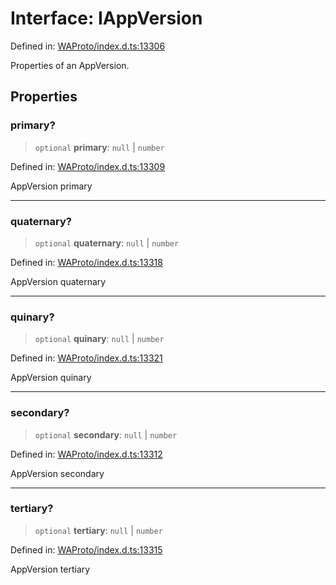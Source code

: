 # Interface: IAppVersion

Defined in: [WAProto/index.d.ts:13306](https://github.com/Fokusdotid/bail/blob/8a30cf93a8ac726f06d1ad6578695812a8253e53/WAProto/index.d.ts#L13306)

Properties of an AppVersion.

## Properties

### primary?

> `optional` **primary**: `null` \| `number`

Defined in: [WAProto/index.d.ts:13309](https://github.com/Fokusdotid/bail/blob/8a30cf93a8ac726f06d1ad6578695812a8253e53/WAProto/index.d.ts#L13309)

AppVersion primary

***

### quaternary?

> `optional` **quaternary**: `null` \| `number`

Defined in: [WAProto/index.d.ts:13318](https://github.com/Fokusdotid/bail/blob/8a30cf93a8ac726f06d1ad6578695812a8253e53/WAProto/index.d.ts#L13318)

AppVersion quaternary

***

### quinary?

> `optional` **quinary**: `null` \| `number`

Defined in: [WAProto/index.d.ts:13321](https://github.com/Fokusdotid/bail/blob/8a30cf93a8ac726f06d1ad6578695812a8253e53/WAProto/index.d.ts#L13321)

AppVersion quinary

***

### secondary?

> `optional` **secondary**: `null` \| `number`

Defined in: [WAProto/index.d.ts:13312](https://github.com/Fokusdotid/bail/blob/8a30cf93a8ac726f06d1ad6578695812a8253e53/WAProto/index.d.ts#L13312)

AppVersion secondary

***

### tertiary?

> `optional` **tertiary**: `null` \| `number`

Defined in: [WAProto/index.d.ts:13315](https://github.com/Fokusdotid/bail/blob/8a30cf93a8ac726f06d1ad6578695812a8253e53/WAProto/index.d.ts#L13315)

AppVersion tertiary
